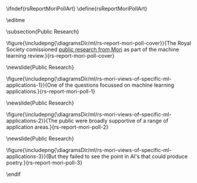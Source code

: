 \ifndef{rsReportMoriPollArt}
\define{rsReportMoriPollArt}

\editme

\subsection{Public Research}

\figure{\includepng{\diagramsDir/ml/rs-report-mori-poll-cover}}{The Royal Society comissioned [public research from Mori](https://royalsociety.org/-/media/policy/projects/machine-learning/publications/public-views-of-machine-learning-ipsos-mori.pdf) as part of the machine learning review.}{rs-report-mori-poll-cover}

\newslide{Public Research}

\figure{\includepng{\diagramsDir/ml/rs-mori-views-of-specific-ml-applications-1}}{One of the questions focussed on machine learning applications.}{rs-report-mori-poll-1}

\newslide{Public Research}

\figure{\includepng{\diagramsDir/ml/rs-mori-views-of-specific-ml-applications-2}}{The public were broadly supportive of a range of application areas.}{rs-report-mori-poll-2}

\newslide{Public Research}

\figure{\includepng{\diagramsDir/ml/rs-mori-views-of-specific-ml-applications-3}}{But they failed to see the point in AI's that could produce poetry.}{rs-report-mori-poll-3}

\endif
